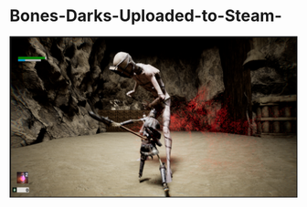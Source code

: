# Bones-Darks-Uploaded-to-Steam-


![image_alt](https://github.com/AhmetKahramanog/Bones-Darks-Uploaded-to-Steam-/blob/26684a56d3e559e779463cbf19b884039620002d/ScreenShot00049.png)
